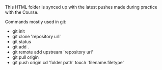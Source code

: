 This HTML folder is synced up with the latest pushes made during practice with the Course.

Commands mostly used in git:
- git init
- git clone 'repository url'
- git status
- git add .
- git remote add upstream 'repository url'
- git pull origin
- git push origin
cd 'folder path'
touch 'filename.filetype'
